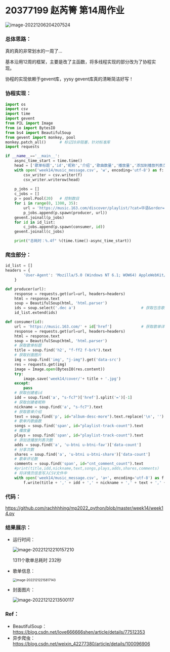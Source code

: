 # 20377199 赵芮箐 第14周作业

![image-20221206204207524](C:\Users\DELL\AppData\Roaming\Typora\typora-user-images\image-20221206204207524.png)

### 总体思路：

真的真的非常划水的一周了...

基本沿用12周的框架，主要是改了主函数，将多线程实现的部分改为了协程实现。

协程的实现依赖于gevent库，yysy gevent库真的清晰简洁好写！

### 协程实现：

```python
import os
import csv
import time
import gevent
from PIL import Image
from io import BytesIO
from bs4 import BeautifulSoup 
from gevent import monkey, pool
monkey.patch_all()		# 标记IO非阻塞，针对标准库
import requests

if __name__=='__main__':
    async_time_start = time.time()
    head = ['歌单标题','id','昵称','介绍','歌曲数量','播放量','添加到播放列表次数','分享次数','评论数']
    with open('week14/music_message.csv', 'w', encoding='utf-8') as f:
        csv_writer = csv.writer(f)
        csv_writer.writerow(head)
    
    p_jobs = []
    c_jobs = []
    p = pool.Pool(20)   # 控制数目
    for i in range(0, 1300, 35):
        url = 'https://music.163.com/discover/playlist/?cat=华语&order=hot&limit=35&offset=' + str(i)
        p_jobs.append(p.spawn(producer, url))
    gevent.joinall(p_jobs)
    for id in id_list:
        c_jobs.append(p.spawn(consumer, id))
    gevent.joinall(c_jobs)

    print("总耗时：%.4f" %(time.time()-async_time_start))
```

### 爬虫部分：

```python
id_list = []
headers = {  
        'User-Agent': 'Mozilla/5.0 (Windows NT 6.1; WOW64) AppleWebKit/537.36 (KHTML, like Gecko) Chrome/63.0.3239.132 Safari/537.36'  
    }

def producer(url):
    response = requests.get(url=url, headers=headers)  
    html = response.text 
    soup = BeautifulSoup(html, 'html.parser')   
    ids = soup.select('.dec a')                             # 获取包含歌单详情页网址的标签
    id_list.extend(ids)

def consumer(id):
    url = 'https://music.163.com/' + id['href']             # 获取歌单详情页地址
    response = requests.get(url=url, headers=headers)
    html = response.text
    soup = BeautifulSoup(html, 'html.parser')
    # 获取歌单标题
    title = soup.find('h2', "f-ff2 f-brk").text
    # 获取封面图片
    img = soup.find('img', "j-img").get('data-src')
    res = requests.get(img)
    image = Image.open(BytesIO(res.content))
    try:
        image.save('week14/cover/'+ title + '.jpg')
    except:
        pass
    # 获取创建者id
    idd = soup.find('a', "s-fc7")['href'].split('=')[-1]
    # 获取创建者昵称
    nickname = soup.find('a', "s-fc7").text
    # 获取歌单介绍
    text = soup.find('p', id="album-desc-more").text.replace('\n', '')  
    # 歌单内歌曲数
    songs = soup.find('span', id="playlist-track-count").text
    # 播放量
    plays = soup.find('span', id="playlist-track-count").text
    # 添加进播放列表次数
    adds = soup.find('a', 'u-btni u-btni-fav')['data-count']
    # 分享次数
    shares = soup.find('a', 'u-btni u-btni-share')['data-count']
    # 歌单评论数
    comments = soup.find('span', id="cnt_comment_count").text
    #print(title,idd,nickname,text,songs,plays,adds,shares,comments)
    # 将详情页信息写入CSV文件中
    with open('week14/music_message.csv', 'a+', encoding='utf-8') as f:
        f.write(title + ',' + idd + ',' + nickname + ',' + text + ',' + songs + ',' + plays + ',' + adds + ',' + shares + ',' + comments + '\n')
```

### 代码：

https://github.com/rachhhhing/mp2022_python/blob/master/week14/week14.py

### 结果展示：

- 运行时间：

  ![image-20221212210157210](C:\Users\DELL\AppData\Roaming\Typora\typora-user-images\image-20221212210157210.png)

  1311个歌单总耗时 232秒

- 歌单信息：

  <img src="C:\Users\DELL\AppData\Roaming\Typora\typora-user-images\image-20221212215817143.png" alt="image-20221212215817143" style="zoom:70%;" />

- 封面图片：

  ![image-20221212213500117](C:\Users\DELL\AppData\Roaming\Typora\typora-user-images\image-20221212213500117.png)

### Ref：

- BeautifulSoup：https://blog.csdn.net/love666666shen/article/details/77512353
- 异步爬虫：https://blog.csdn.net/weixin_42277380/article/details/100096906
